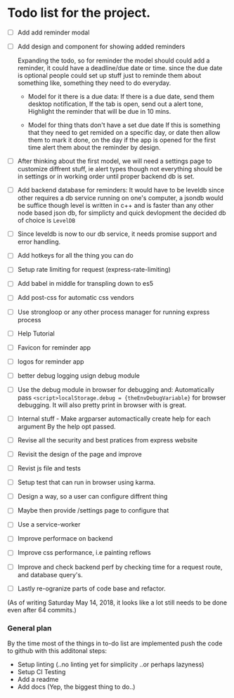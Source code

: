 # Todo list for the project.

- [ ] Add add reminder modal
- [ ] Add design and component for showing added reminders

  Expanding the todo, so for reminder the model should
  could add a reminder, it could have a deadline/due date or time.
  since the due date is optional people could set up stuff just to reminde
  them about something like, something they need to do everyday.

    - Model for it there is a due data:
      If there is a due date, send them desktop notification,
      If the tab is open, send out a alert tone,
      Highlight the reminder that will be due in 10 mins.

    - Model for thing thats don't have a set due date
      If this is something that they need to get remided on a specific
      day, or date then allow them to mark it done, on the day if the app
      is opened for the first time alert them about the reminder by design.

- [ ] After thinking about the first model, we will need a settings
      page to customize diffrent stuff, ie alert types though not everything
      should be in settings or in working order until proper backend db is set.
- [ ] Add backend database for reminders:
        It would have to be leveldb since other requires a db service running
        on one's computer, a jsondb would be suffice though level is written in c++ and
        is faster than any other node based json db, for simplicty and quick devlopment the
        decided db of choice is `LevelDB`
- [ ] Since leveldb is now to our db service, it needs promise support and error handling.
- [ ] Add hotkeys for all the thing you can do
- [ ] Setup rate limiting for request (express-rate-limiting)
- [ ] Add babel in middle for transpling down to es5
- [ ] Add post-css for automatic css vendors
- [ ] Use strongloop or any other process manager for running express process
- [ ] Help Tutorial
- [ ] Favicon for reminder app
- [ ] logos for reminder app
- [ ] better debug logging usign debug module
- [ ] Use the debug module in browser for debugging and:
        Automatically pass `<script>localStorage.debug = {theEnvDebugVariable}`
        for browser debugging. It will also pretty print in browser with is great.
- [ ] Internal stuff - Make argparser automactically create help for each argument
      By the help opt passed.
- [ ] Revise all the security and best pratices from express website
- [ ] Revisit the design of the page and improve
- [ ] Revist js file and tests
- [ ] Setup test that can run in browser using karma.
- [ ] Design a way, so a user can configure diffrent thing
- [ ] Maybe then provide /settings page to configure that
- [ ] Use a service-worker
- [ ] Improve performace on backend
- [ ] Improve css performance, i.e painting reflows
- [ ] Improve and check backend perf by checking time for a request route,
    and database query's.
- [ ] Lastly re-ogranize parts of code base and refactor.

(As of writing Saturday May 14, 2018, it looks like a lot still needs to be done
even after 64 commits.)

### General plan

By the time most of the things in to-do list are implemented
push the code to github with this additonal steps:
  - Setup linting (..no linting yet for simplicity ..or perhaps lazyness)
  - Setup CI Testing
  - Add a readme
  - Add docs (Yep, the biggest thing to do..)
